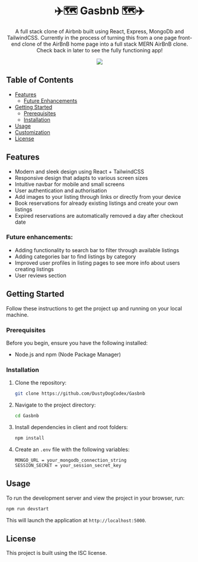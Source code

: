 <h1 align='center'>✈️🗺️ Gasbnb 🗺️✈️</h1>

<!-- <a href="https://dustydogcodex.github.io/AirBnB-Clone/"> LIVE DEMO </a> -->

<p align='center'>
    A full stack clone of Airbnb built using React, Express, MongoDb and TailwindCSS. Currently in the process of turning this from a one page front-end clone of the AirBnB home page into a full stack MERN AirBnB clone. Check back in later to see the fully functioning app!
</p>

<div align='center'>
    <img src='https://tenor.com/view/airport-seinfeld-funny-run-lets-go-gif-13734995.gif'>
</div>

## Table of Contents

- [Features](#features)
    - [Future Enhancements](#future-enhancements)
- [Getting Started](#getting-started)
    - [Prerequisites](#prerequisites)
    - [Installation](#installation)
- [Usage](#usage)
- [Customization](#customization)
- [License](#license)

## Features

- Modern and sleek design using React + TailwindCSS
- Responsive design that adapts to various screen sizes
- Intuitive navbar for mobile and small screens
- User authentication and authorisation
- Add images to your listing through links or directly from your device
- Book reservations for already existing listings and create your own listings
- Expired reservations are automatically removed a day after checkout date

### Future enhancements:

- Adding functionality to search bar to filter through available listings
- Adding categories bar to find listings by category
- Improved user profiles in listing pages to see more info about users creating listings
- User reviews section

## Getting Started

Follow these instructions to get the project up and running on your local machine.

### Prerequisites

Before you begin, ensure you have the following installed:

- Node.js and npm (Node Package Manager)

### Installation

1. Clone the repository:

   ```bash
   git clone https://github.com/DustyDogCodex/Gasbnb
   ```

2. Navigate to the project directory:

   ```bash
   cd Gasbnb
   ```

3. Install dependencies in client and root folders:

   ```bash
   npm install
   ```

4. Create an ```.env``` file with the following variables:
    ```
    MONGO_URL = your_mongodb_connection_string
    SESSION_SECRET = your_session_secret_key
    ```

## Usage

To run the development server and view the project in your browser, run:

```bash
npm run devstart
```

This will launch the application at `http://localhost:5000`.

## License

This project is built using the ISC license.
